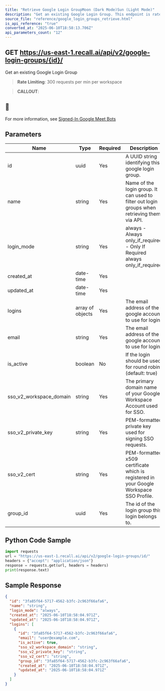 ```yaml
---
title: "Retrieve Google Login GroupMoon (Dark Mode)Sun (Light Mode)"
description: "Get an existing Google Login Group. This endpoint is rate limited to: 300 requests per min per workspace"
source_file: "reference/google_login_groups_retrieve.html"
is_api_reference: "true"
converted_at: "2025-06-10T18:58:13.706Z"
api_parameters_count: "12"
---
```

## GET https://us-east-1.recall.ai/api/v2/google-login-groups/{id}/

Get an existing Google Login Group

> **Rate Limiting**: 300 requests per min per workspace

> **CALLOUT**:

## 📘

For more information, see [Signed-In Google Meet Bots](/docs/google-meet-login-getting-started.md)
## Parameters

| Name | Type | Required | Description |
| --- | --- | --- | --- |
| id | uuid | Yes | A UUID string identifying this google login group. |
| name | string | Yes | Name of the login group. It can used to filter out login groups when retrieving them via API. |
| login_mode | string | Yes | always - Always only_if_required - Only If Required  always only_if_required |
| created_at | date-time | Yes |  |
| updated_at | date-time | Yes |  |
| logins | array of objects | Yes | The email address of the google account to use for login. |
| email | string | Yes | The email address of the google account to use for login. |
| is_active | boolean | No | If the login should be used for round robin. (default: true) |
| sso_v2_workspace_domain | string | Yes | The primary domain name of your Google Workspace Account used for SSO. |
| sso_v2_private_key | string | Yes | PEM-formatted private key used for signing SSO requests. |
| sso_v2_cert | string | Yes | PEM-formatted x509 certificate which is registered in your Google Workspace SSO Profile. |
| group_id | uuid | Yes | The id of the login group this login belongs to. |

## Python Code Sample

```python
import requests
url = "https://us-east-1.recall.ai/api/v2/google-login-groups/id/"
headers = {"accept": "application/json"}
response = requests.get(url, headers = headers)
print(response.text)
```

## Sample Response

```json
{
  "id": "3fa85f64-5717-4562-b3fc-2c963f66afa6",
  "name": "string",
  "login_mode": "always",
  "created_at": "2025-06-10T18:58:04.971Z",
  "updated_at": "2025-06-10T18:58:04.971Z",
  "logins": [
    {
      "id": "3fa85f64-5717-4562-b3fc-2c963f66afa6",
      "email": "user@example.com",
      "is_active": true,
      "sso_v2_workspace_domain": "string",
      "sso_v2_private_key": "string",
      "sso_v2_cert": "string",
      "group_id": "3fa85f64-5717-4562-b3fc-2c963f66afa6",
      "created_at": "2025-06-10T18:58:04.971Z",
      "updated_at": "2025-06-10T18:58:04.971Z"
    }
  ]
}
```
